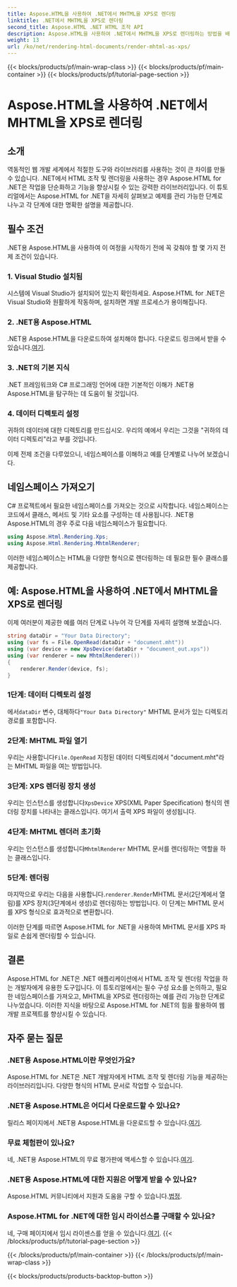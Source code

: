 ```yaml
---
title: Aspose.HTML을 사용하여 .NET에서 MHTML을 XPS로 렌더링
linktitle: .NET에서 MHTML을 XPS로 렌더링
second_title: Aspose.HTML .NET HTML 조작 API
description: Aspose.HTML을 사용하여 .NET에서 MHTML을 XPS로 렌더링하는 방법을 배우세요. HTML 조작 기술을 향상시키고 웹 개발 프로젝트를 활성화하세요!
weight: 13
url: /ko/net/rendering-html-documents/render-mhtml-as-xps/
---
```


{{< blocks/products/pf/main-wrap-class >}}
{{< blocks/products/pf/main-container >}}
{{< blocks/products/pf/tutorial-page-section >}}

# Aspose.HTML을 사용하여 .NET에서 MHTML을 XPS로 렌더링

## 소개

역동적인 웹 개발 세계에서 적절한 도구와 라이브러리를 사용하는 것이 큰 차이를 만들 수 있습니다. .NET에서 HTML 조작 및 렌더링을 사용하는 경우 Aspose.HTML for .NET은 작업을 단순화하고 기능을 향상시킬 수 있는 강력한 라이브러리입니다. 이 튜토리얼에서는 Aspose.HTML for .NET을 자세히 살펴보고 예제를 관리 가능한 단계로 나누고 각 단계에 대한 명확한 설명을 제공합니다.

## 필수 조건

.NET용 Aspose.HTML을 사용하여 이 여정을 시작하기 전에 꼭 갖춰야 할 몇 가지 전제 조건이 있습니다.

### 1. Visual Studio 설치됨

시스템에 Visual Studio가 설치되어 있는지 확인하세요. Aspose.HTML for .NET은 Visual Studio와 원활하게 작동하며, 설치하면 개발 프로세스가 용이해집니다.

### 2. .NET용 Aspose.HTML

 .NET용 Aspose.HTML을 다운로드하여 설치해야 합니다. 다운로드 링크에서 받을 수 있습니다.[여기](https://releases.aspose.com/html/net/).

### 3. .NET의 기본 지식

.NET 프레임워크와 C# 프로그래밍 언어에 대한 기본적인 이해가 .NET용 Aspose.HTML을 탐구하는 데 도움이 될 것입니다.

### 4. 데이터 디렉토리 설정

귀하의 데이터에 대한 디렉토리를 만드십시오. 우리의 예에서 우리는 그것을 "귀하의 데이터 디렉토리"라고 부를 것입니다.

이제 전제 조건을 다루었으니, 네임스페이스를 이해하고 예를 단계별로 나누어 보겠습니다.

## 네임스페이스 가져오기

C# 프로젝트에서 필요한 네임스페이스를 가져오는 것으로 시작합니다. 네임스페이스는 코드에서 클래스, 메서드 및 기타 요소를 구성하는 데 사용됩니다. .NET용 Aspose.HTML의 경우 주로 다음 네임스페이스가 필요합니다.

```csharp
using Aspose.Html.Rendering.Xps;
using Aspose.Html.Rendering.MhtmlRenderer;
```

이러한 네임스페이스는 HTML을 다양한 형식으로 렌더링하는 데 필요한 필수 클래스를 제공합니다.

## 예: Aspose.HTML을 사용하여 .NET에서 MHTML을 XPS로 렌더링

이제 여러분이 제공한 예를 여러 단계로 나누어 각 단계를 자세히 설명해 보겠습니다.

```csharp
string dataDir = "Your Data Directory";
using (var fs = File.OpenRead(dataDir + "document.mht"))
using (var device = new XpsDevice(dataDir + "document_out.xps"))
using (var renderer = new MhtmlRenderer())
{
    renderer.Render(device, fs);
}
```

### 1단계: 데이터 디렉토리 설정

 에서`dataDir` 변수, 대체하다`"Your Data Directory"` MHTML 문서가 있는 디렉토리 경로를 포함합니다.

### 2단계: MHTML 파일 열기

 우리는 사용합니다`File.OpenRead` 지정된 데이터 디렉토리에서 "document.mht"라는 MHTML 파일을 여는 방법입니다.

### 3단계: XPS 렌더링 장치 생성

 우리는 인스턴스를 생성합니다`XpsDevice` XPS(XML Paper Specification) 형식의 렌더링 장치를 나타내는 클래스입니다. 여기서 출력 XPS 파일이 생성됩니다.

### 4단계: MHTML 렌더러 초기화

 우리는 인스턴스를 생성합니다`MhtmlRenderer` MHTML 문서를 렌더링하는 역할을 하는 클래스입니다.

### 5단계: 렌더링

 마지막으로 우리는 다음을 사용합니다.`renderer.Render`MHTML 문서(2단계에서 열림)를 XPS 장치(3단계에서 생성)로 렌더링하는 방법입니다. 이 단계는 MHTML 문서를 XPS 형식으로 효과적으로 변환합니다.

이러한 단계를 따르면 Aspose.HTML for .NET을 사용하여 MHTML 문서를 XPS 파일로 손쉽게 렌더링할 수 있습니다.

## 결론

Aspose.HTML for .NET은 .NET 애플리케이션에서 HTML 조작 및 렌더링 작업을 하는 개발자에게 유용한 도구입니다. 이 튜토리얼에서는 필수 구성 요소를 논의하고, 필요한 네임스페이스를 가져오고, MHTML을 XPS로 렌더링하는 예를 관리 가능한 단계로 나누었습니다. 이러한 지식을 바탕으로 Aspose.HTML for .NET의 힘을 활용하여 웹 개발 프로젝트를 향상시킬 수 있습니다.

## 자주 묻는 질문

### .NET용 Aspose.HTML이란 무엇인가요?
Aspose.HTML for .NET은 .NET 개발자에게 HTML 조작 및 렌더링 기능을 제공하는 라이브러리입니다. 다양한 형식의 HTML 문서로 작업할 수 있습니다.

### .NET용 Aspose.HTML은 어디서 다운로드할 수 있나요?
 릴리스 페이지에서 .NET용 Aspose.HTML을 다운로드할 수 있습니다.[여기](https://releases.aspose.com/html/net/).

### 무료 체험판이 있나요?
 네, .NET용 Aspose.HTML의 무료 평가판에 액세스할 수 있습니다.[여기](https://releases.aspose.com/).

### .NET용 Aspose.HTML에 대한 지원은 어떻게 받을 수 있나요?
Aspose.HTML 커뮤니티에서 지원과 도움을 구할 수 있습니다.[법정](https://forum.aspose.com/).

### Aspose.HTML for .NET에 대한 임시 라이선스를 구매할 수 있나요?
 네, 구매 페이지에서 임시 라이센스를 얻을 수 있습니다.[여기](https://purchase.aspose.com/temporary-license/).
{{< /blocks/products/pf/tutorial-page-section >}}

{{< /blocks/products/pf/main-container >}}
{{< /blocks/products/pf/main-wrap-class >}}

{{< blocks/products/products-backtop-button >}}
